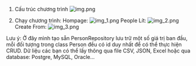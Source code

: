 1. Cấu trúc chương trình
 ![img.png](img.png)
   
2. Chạy chương trình:
    Hompage:
        ![img_1.png](img_1.png)
    People Lít:
        ![img_2.png](img_2.png)
    Create From:
        ![img_3.png](img_3.png)
   
Lưu ý: Ở đây mình tạo sẵn PersonRepository lưu trữ một số giá trị ban đầu, mỗi đối tượng trong class Person đều có id duy nhất để có thể thực hiện CRUD.
Dữ liệu các bạn có thể lấy thông qua file CSV, JSON, Excel hoặc qua database: Postgre, MySQL, Oracle...